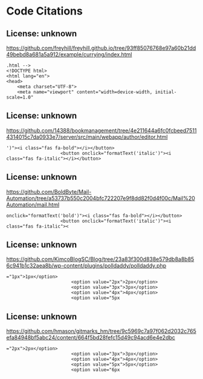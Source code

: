 # Code Citations

## License: unknown
https://github.com/freyhill/freyhill.github.io/tree/93ff85076768e97a60b21dd49bebd8a681a5a912/example/currying/index.html

```
.html -->
<!DOCTYPE html>
<html lang="en">
<head>
    <meta charset="UTF-8">
    <meta name="viewport" content="width=device-width, initial-scale=1.0"
```


## License: unknown
https://github.com/14388/bookmanagement/tree/4e211644a6fc0fcbeed75114314015c7da0933e7/server/src/main/webapp/author/editor.html

```
')"><i class="fas fa-bold"></i></button>
                    <button onclick="formatText('italic')"><i class="fas fa-italic"></i></button>
```


## License: unknown
https://github.com/BoldByte/Mail-Automation/tree/a53737b550c2004bfc722207e9f8dd82f0d4f00c/Mail%20Automation/mail.html

```
onclick="formatText('bold')"><i class="fas fa-bold"></i></button>
                    <button onclick="formatText('italic')"><i class="fas fa-italic"><
```


## License: unknown
https://github.com/KimcoBlogSC/Blog/tree/23a83f300d838e579db8a8b856c941b1c32aea8b/wp-content/plugins/polldaddy/polldaddy.php

```
="1px">1px</option>
                        <option value="2px">2px</option>
                        <option value="3px">3px</option>
                        <option value="4px">4px</option>
                        <option value="5px
```


## License: unknown
https://github.com/hmason/gitmarks_hm/tree/9c5969c7a97f062d2032c765efa84948bf5abc24/content/664f5bd28fefc15d49c94acd6e4e2dbc

```
="2px">2px</option>
                        <option value="3px">3px</option>
                        <option value="4px">4px</option>
                        <option value="5px">5px</option>
                        <option value="6px
```

